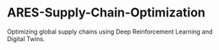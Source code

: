# ARES-Supply-Chain-Optimization
Optimizing global supply chains using Deep Reinforcement Learning and Digital Twins.
